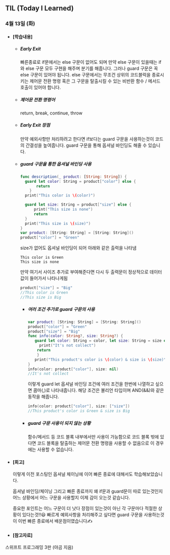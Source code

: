 ## TIL (Today I Learned)

### 4월 13일 (화)

- #### [학습내용]
    - ##### Early Exit
      빠른종료로 if문에서는 else 구문이 없어도 되며 만약 else 구문이 있을때는 if와 else 구문 모두 구현을 해주며 분기를 해줍니다.
그러나 guard 구문은 꼭 else 구문이 있어야 됩니다. else 구문에서는 무조건 상위의 코드블럭을 종료시키는 제어문 전환 명령 혹은 그 구문을 탈출시킬 수 있는 비반환 함수 / 메서드 호출이 있어야 합니다.

  - ##### 제어문 전환 명령어
      return, break, continue, throw

  - ##### Early Exit 장점
      만약 예외사항만 처리하려고 한다면 if보다는 guard 구문을 사용하는것이 코드의 간결성을 높여줍니다.
      guard 구문을 통해 옵셔널 바인딩도 해줄 수 있습니다.

  - ##### guard 구문을 통한 옵셔널 바인딩 사용
      ```swift
      func description(_ product: [String: String]) {
        guard let color: String = product["color"] else {
             return
          }
        print("This color is \(color)")

        guard let size: String = product["size"] else {
            print("This size is none")
            return
        }
        print("This size is \(size)")
      }
      var product: [String: String] = [String: String]()
      product["color"] = "Green"
      ```
      size가 없어도 옵셔널 바인딩이 되어 아래와 같은 출력을 나타냄
      ```
      This color is Green
      This size is none
      ```
      만약 여기서 사이즈 추가로 부여해준다면 다시 두 출력문이 정상적으로 데이터 값이 들어가서 나타나게됨
      ```swift
      product["size"] = "Big"
      //This color is Green
      //This size is Big
      ```
  
    - ##### 여러 조건 추가로 guard 구문의 사용
      ```swift
      var product: [String: String] = [String: String]()
      product["color"] = "Green"
      product["size"] = "Big"
      func info(color: String?, size: String?) {
         guard let color: String = color, let size: String = size else {
           print("It's not collect")
          return
          }
         print("This product's color is \(color) & size is \(size)")
      }
      info(color: product["color"], size: nil)
      //It's not collect
      ```
      이렇게 guard let 옵셔널 바인딩 조건에 여러 조건을 한번에 나열하고 싶으면 콤마(,)로 나타내줍니다.
      해당 조건은 불리언 타입이며 AND(&&)와 같은 동작을 해줍니다.
      ```swift
      info(color: product["color"], size: ["size"])
      //This product's color is Green & size is Big
        ```
    - ##### guard 구문 사용이 되지 않는 상황
        함수/메서드 등 코드 블록 내부에서만 사용이 가능함으로 코드 블록 밖에 있다면 코드 블록을 탈출하는 제어문 전환 명령을 사용할 수 없음으로 이 경우에는 사용할 수 없습니다.

    
  
- #### [회고]
  이렇게 이전 포스팅인 옵셔널 체이닝에 이어 빠른 종료에 대해서도 학습해보았습니다. 

  옵셔널 바인딩/체이닝 그리고 빠른 종료까지 왜 if문과 guard문이 따로 있는것인지 어느 상황에서 어느 구문을 사용할지 이제 감이 오는것 같습니다. 

  중요한 포인트는 어느 구문이 더 낫다 장점이 있는것이 아닌 각 구문마다 적절한 상황이 있다는것!!😃 빠르게 예외사항을 처리해주고 싶다면 guard 구문을 사용하는것이 이번 빠른 종료에서 배운점이였습니다✍️

  

- #### [참고자료]
스위프트 프로그래밍 3판 (야곰 지음)
